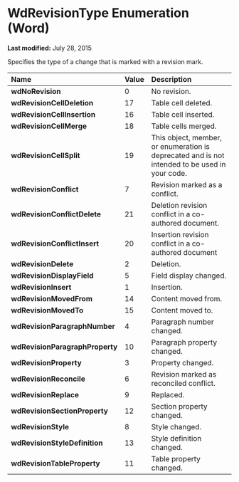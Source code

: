 
# WdRevisionType Enumeration (Word)

 **Last modified:** July 28, 2015

Specifies the type of a change that is marked with a revision mark.


|**Name**|**Value**|**Description**|
|:-----|:-----|:-----|
| **wdNoRevision**|0|No revision.|
| **wdRevisionCellDeletion**|17|Table cell deleted.|
| **wdRevisionCellInsertion**|16|Table cell inserted.|
| **wdRevisionCellMerge**|18|Table cells merged.|
| **wdRevisionCellSplit**|19|This object, member, or enumeration is deprecated and is not intended to be used in your code.|
| **wdRevisionConflict**|7|Revision marked as a conflict.|
| **wdRevisionConflictDelete**|21|Deletion revision conflict in a co-authored document.|
| **wdRevisionConflictInsert**|20|Insertion revision conflict in a co-authored document|
| **wdRevisionDelete**|2|Deletion.|
| **wdRevisionDisplayField**|5|Field display changed.|
| **wdRevisionInsert**|1|Insertion.|
| **wdRevisionMovedFrom**|14|Content moved from.|
| **wdRevisionMovedTo**|15|Content moved to.|
| **wdRevisionParagraphNumber**|4|Paragraph number changed.|
| **wdRevisionParagraphProperty**|10|Paragraph property changed.|
| **wdRevisionProperty**|3|Property changed.|
| **wdRevisionReconcile**|6|Revision marked as reconciled conflict.|
| **wdRevisionReplace**|9|Replaced.|
| **wdRevisionSectionProperty**|12|Section property changed.|
| **wdRevisionStyle**|8|Style changed.|
| **wdRevisionStyleDefinition**|13|Style definition changed.|
| **wdRevisionTableProperty**|11|Table property changed.|
